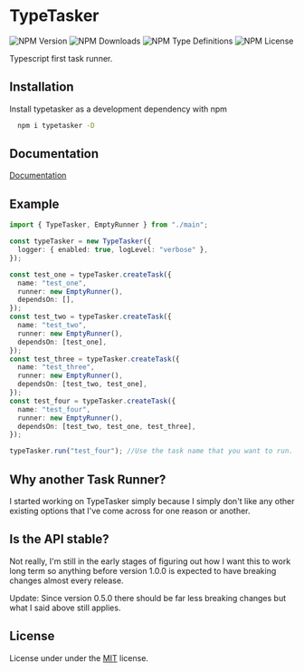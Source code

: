# TypeTasker

![NPM Version](https://img.shields.io/npm/v/typetasker)
![NPM Downloads](https://img.shields.io/npm/dw/typeTasker)
![NPM Type Definitions](https://img.shields.io/npm/types/typetasker)
![NPM License](https://img.shields.io/npm/l/typetasker)

Typescript first task runner.

## Installation

Install typetasker as a development dependency with npm

```bash
  npm i typetasker -D
```

## Documentation

[Documentation](https://github.com/ParadoxicalSerenity/TypeTasker/wiki)

## Example

```typescript
import { TypeTasker, EmptyRunner } from "./main";

const typeTasker = new TypeTasker({
  logger: { enabled: true, logLevel: "verbose" },
});

const test_one = typeTasker.createTask({
  name: "test_one",
  runner: new EmptyRunner(),
  dependsOn: [],
});
const test_two = typeTasker.createTask({
  name: "test_two",
  runner: new EmptyRunner(),
  dependsOn: [test_one],
});
const test_three = typeTasker.createTask({
  name: "test_three",
  runner: new EmptyRunner(),
  dependsOn: [test_two, test_one],
});
const test_four = typeTasker.createTask({
  name: "test_four",
  runner: new EmptyRunner(),
  dependsOn: [test_two, test_one, test_three],
});

typeTasker.run("test_four"); //Use the task name that you want to run.
```

## Why another Task Runner?

I started working on TypeTasker simply because I simply don't like any other existing options that I've come across for one reason or another.

## Is the API stable?

Not really, I'm still in the early stages of figuring out how I want this to work long term so anything before version 1.0.0 is expected to have breaking changes almost every release.

Update: Since version 0.5.0 there should be far less breaking changes but what I said above still applies.

## License

License under under the [MIT](https://choosealicense.com/licenses/mit/) license.
